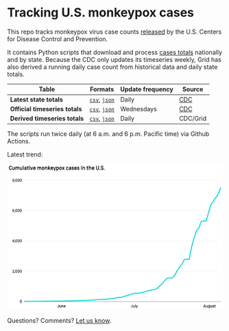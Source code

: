# Tracking U.S. monkeypox cases
This repo tracks monkeypox virus case counts [released](https://www.cdc.gov/poxvirus/monkeypox/response/2022/index.html) by the U.S. Centers for Disease Control and Prevention. 

It contains Python scripts that download and process [cases totals](https://github.com/gridviz/monkeypox/tree/main/data/processed) nationally and by state. Because the CDC only updates its timeseries weekly, Grid has also derived a running daily case count from historical data and daily state totals.  

| Table  | Formats | Update frequency | Source |
| ------------- | ------------- | ------------- | ------------- |
| **Latest state totals**  |  [`csv`](https://raw.githubusercontent.com/gridviz/monkeypox/main/data/processed/monkeypox_cases_states_cdc_latest.csv), [`json`](https://raw.githubusercontent.com/gridviz/monkeypox/main/data/processed/monkeypox_cases_states_cdc_latest.json) | Daily | [CDC](https://www.cdc.gov/poxvirus/monkeypox/response/2022/us-map.html) |
| **Official timeseries totals**  | [`csv`](https://raw.githubusercontent.com/gridviz/monkeypox/main/data/processed/monkeypox_cases_timeseries_cdc_latest.csv), [`json`](https://raw.githubusercontent.com/gridviz/monkeypox/main/data/processed/monkeypox_cases_timeseries_cdc_latest.json) | Wednesdays | [CDC](https://www.cdc.gov/poxvirus/monkeypox/response/2022/mpx-trends.html) |
| **Derived timeseries totals**  | [`csv`](https://raw.githubusercontent.com/gridviz/monkeypox/main/data/processed/monkeypox_cases_derived_timeseries_latest.csv), [`json`](https://raw.githubusercontent.com/gridviz/monkeypox/main/data/processed/monkeypox_cases_derived_timeseries_latest.json) | Daily | CDC/Grid |

The scripts run twice daily (at 6 a.m. and 6 p.m. Pacific time) via Github Actions. 

Latest trend: 

![alt text](https://github.com/gridviz/monkeypox/raw/main/visuals/trendline.png)

Questions? Comments? [Let us know](mailto:mstiles@grid.news). 
